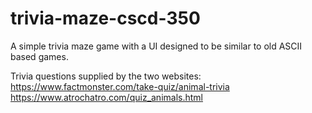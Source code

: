 # trivia-maze-cscd-350
A simple trivia maze game with a UI designed to be similar to old ASCII based games. 

Trivia questions supplied by the two websites:
https://www.factmonster.com/take-quiz/animal-trivia
https://www.atrochatro.com/quiz_animals.html
